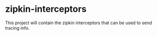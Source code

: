 # zipkin-interceptors
This project will contain the zipkin interceptors that can be used to send tracing info.
